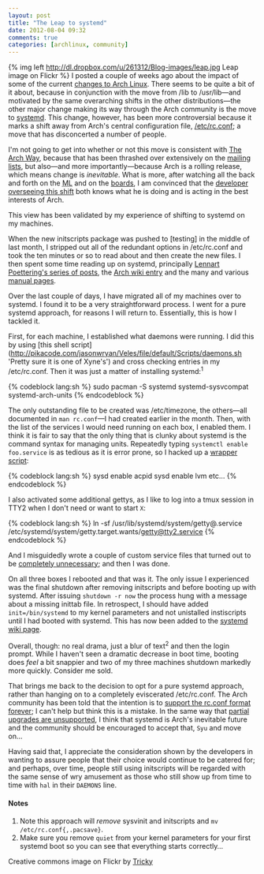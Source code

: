```yaml
---
layout: post
title: "The Leap to systemd"
date: 2012-08-04 09:32
comments: true
categories: [archlinux, community]
---
```

{% img left http://dl.dropbox.com/u/261312/Blog-images/leap.jpg Leap image on Flickr %}
I posted a couple of weeks ago about the impact of some of the current
[changes to Arch Linux](http://jasonwryan.com/blog/2012/07/19/breakage/ 'Post on the glibc change').
There seems to be quite a bit of it about, because in conjunction with the move from 
<span class="file">/lib</span> to <span class="file">/usr/lib</span>—and motivated by the same
overarching shifts in the other distributions—the other major change making its way through
the Arch community is the move to 
[systemd](http://freedesktop.org/wiki/Software/systemd 'Project page'). This change, however, has
been more controversial because it marks a shift away from Arch's central configuration
file, [/etc/rc.conf](https://wiki.archlinux.org/index.php/Rc.conf 'Arch wiki entry on rc.conf');
a move that has disconcerted a number of people.

I'm not going to get into whether or not this move is consistent with
[The Arch Way](https://wiki.archlinux.org/index.php/The_Arch_Way 'Wiki entry'), because that has
been thrashed over extensively on the 
[mailing](http://mailman.archlinux.org/pipermail/arch-dev-public/2012-July/023283.html 'ML thread on rc.conf')
[lists](http://mailman.archlinux.org/pipermail/arch-dev-public/2012-July/023258.html 'And another one…'),
but also—and more importantly—because Arch is a rolling release, which means change is *inevitable*.
What is more, after watching all the back and forth on the <acronym title="Mailing lists">ML</acronym>
and on the [boards](https://bbs.archlinux.org/viewtopic.php?id=96316&p=1 'Arch BBS thread on systemd'), I am convinced that the
[developer overseeing this shift](http://www.archlinux.org/developers/#tomegun 'Tom Gunderson')
both knows what he is doing and is acting in the best interests of Arch.

This view has been validated by my experience of shifting to systemd on my machines. 

When the new initscripts package was pushed to [testing] in the middle of last month,
I stripped out all of the redundant options in <span class="file">/etc/rc.conf</span>
and took the ten minutes or so to read about and then create the new files. I then spent some
time reading up on systemd, principally 
[Lennart Poettering's series of posts](http://0pointer.de/blog/projects/systemd-for-admins-1.html 'One of TWELVE…'),
the [Arch wiki entry](https://wiki.archlinux.org/index.php/Systemd 'Good, but needing some structure')
and the many and various
[manual pages](http://0pointer.de/public/systemd-man/ 'One for everything').

Over the last couple of days, I have migrated all of my machines over to systemd. I found it
to be a very straightforward process. I went for a pure systemd approach, for reasons I will
return to. Essentially, this is how I tackled it.

First, for each machine, I established what daemons were running. I did this by using
[this shell script](http://pikacode.com/jasonwryan/Veles/file/default/Scripts/daemons.sh 'Pretty sure it is one of Xyne's')
and cross checking entries in my <span class="file">/etc/rc.conf</span>. Then
it was just a matter of installing systemd:<sup>1</sup>

{% codeblock lang:sh %}
sudo pacman -S systemd systemd-sysvcompat systemd-arch-units
{% endcodeblock %}

The only outstanding file to be created was <span class="file">/etc/timezone</span>, the
others—all documented in `man rc.conf`—I had created earlier in the month. Then, with the
list of the services I would need running on each box, I enabled them. I think it is
fair to say that the only thing that is clunky about systemd is the command syntax for
managing units. Repeatedly typing `systemctl enable foo.service` is as tedious as it is
error prone, so I hacked up a 
[wrapper script](http://pikacode.com/jasonwryan/Centurion/file/default/Scripts/sysd 'sysd - *so* much easier'):

{% codeblock lang:sh %}
sysd enable acpid
sysd enable lvm
etc…
{% endcodeblock %}

I also activated some additional gettys, as I like to log into a tmux session in TTY2 when
I don't need or want to start `X`:

{% codeblock lang:sh %}
ln -sf /usr/lib/systemd/system/getty@.service /etc/systemd/system/getty.target.wants/getty@tty2.service
{% endcodeblock %}

And I misguidedly wrote a couple of custom service files that turned out to be
[completely unnecessary](https://bbs.archlinux.org/viewtopic.php?id=146207 'BBS post on said files');
and then I was done.

On all three boxes I rebooted and that was it. The only issue I experienced was
the final shutdown after removing initscripts and before booting up with
systemd. After issuing `shutdown -r now` the process 
hung with a message about a missing <span class="file">inittab</span> file. 
In retrospect, I should have added `init=/bin/systemd` to my kernel parameters
and not unistalled instiscripts until I had booted with systemd. This has 
now been added to the
[systemd wiki page](https://wiki.archlinux.org/index.php/Systemd 'Archwiki systemd page').

Overall, though: no real drama, just a blur of text<sup>2</sup> and then the
login prompt. While I haven't seen a dramatic decrease in boot time,
booting does *feel* a bit snappier and two of my three machines shutdown
markedly more quickly. Consider me sold.

That brings me back to the decision to opt for a pure systemd approach, rather than 
hanging on to a completely eviscerated <span class="file">/etc/rc.conf</span>. The 
Arch community has been told that the intention is to 
[support the rc.conf format forever](https://bbs.archlinux.org/viewtopic.php?pid=1133957#p1133957 'BBS post by tomegun');
I can't help but think this is a mistake. In the same way that
[partial upgrades are unsupported](https://wiki.archlinux.org/index.php/Pacman#Partial_upgrades_are_unsupported 'Pacman entry on Arch Wiki'),
I think that systemd is Arch's inevitable future and the community should be encouraged to accept that, `Syu` and
move on…

Having said that, I appreciate the consideration shown by the developers in wanting to assure
people that their choice would continue to be catered for; and perhaps, over time, people still
using initscripts will be regarded with the same sense of wry amusement as those who still show
up from time to time with `hal` in their `DAEMONS` line.

#### Notes
1. Note this approach will *remove* sysvinit and initscripts and `mv /etc/rc.conf{,.pacsave}`.
2. Make sure you remove `quiet` from your kernel parameters for your first systemd
boot so you can see that everything starts correctly…

Creative commons image on Flickr by 
[Tricky](http://www.flickr.com/photos/sovietuk/486119799/ 'leap by rick harrison')
